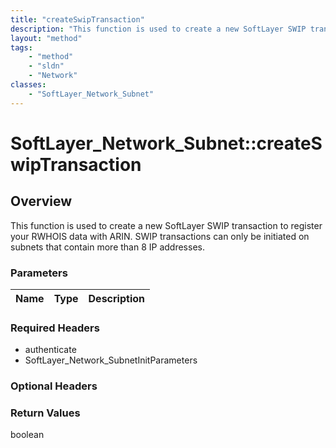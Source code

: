 ```yaml
---
title: "createSwipTransaction"
description: "This function is used to create a new SoftLayer SWIP transaction to register your RWHOIS data with ARIN. SWIP transactio... "
layout: "method"
tags:
    - "method"
    - "sldn"
    - "Network"
classes:
    - "SoftLayer_Network_Subnet"
---
```

# SoftLayer_Network_Subnet::createSwipTransaction
## Overview 
This function is used to create a new SoftLayer SWIP transaction to register your RWHOIS data with ARIN. SWIP transactions can only be initiated on subnets that contain more than 8 IP addresses. 

### Parameters 
|Name | Type | Description |
| --- | --- | --- |


### Required Headers
* authenticate
* SoftLayer_Network_SubnetInitParameters

### Optional Headers

### Return Values
boolean

